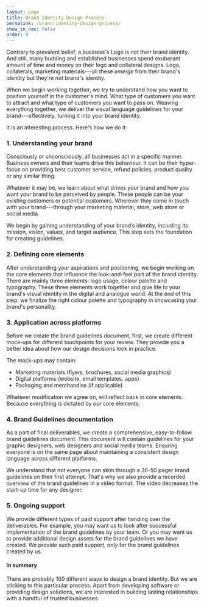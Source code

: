 ```yaml
---
layout: page
title: Brand Identity Design Process
permalink: /brand-identity-design-process/
show_in_nav: false
order: 0
---
```


Contrary to prevalent belief, a business's Logo is not their brand identity. And still, many budding and established businesses spend exuberant amount of time and money on their logo and collateral designs. Logo, collaterals, marketing materials---all these *emerge* from their brand's identity but they're *not* brand's identity.

When we begin working together, we try to understand how you want to position yourself in the customer's mind. What type of customers you want to attract and what type of customers you want to pass on. Weaving everything together, we deliver the visual language guidelines for your brand---effectively, turning it into your brand identity.

It is an interesting process. Here's how we do it:

### 1. Understanding your brand
Consciously or unconsciously, all businesses act in a specific manner. Business owners and their teams drive this behaviour. It can be their hyper-focus on providing best customer service, refund policies, product quality or any similar thing.

Whatever it may be, we learn about what drives your brand and how you want your brand to be perceived by people. These people can be your existing customers or potential customers. Wherever they come in touch with your brand---through your marketing material, store, web store or social media.

We begin by gaining understanding of your brand’s identity, including its mission, vision, values, and target audience. This step sets the foundation for creating guidelines.

### 2. Defining core elements
After understanding your aspirations and positioning, we begin working on the core elements that influence the look-and-feel part of the brand identity.
There are mainly three elements: logo usage, colour palette and typography.
These three elements work together and give life to your brand's visual identity in the digital and analogue world.
At the end of this step, we finalize the right colour palette and typography in showcasing your brand's personality.

### 3. Application across platforms
Before we create the brand guidelines document, first, we create different mock-ups for different touchpoints for your review. They provide you a better idea about how our design decisions look in practice.

The mock-ups may contain:

- Marketing materials (flyers, brochures, social media graphics)
- Digital platforms (website, email templates, apps)
- Packaging and merchandise (if applicable)

Whatever modification we agree on, will reflect back in core elements. Because everything is dictated by our core elements.

### 4. Brand Guidelines documentation
As a part of final deliverables, we create a comprehensive, easy-to-follow brand guidelines document. This document will contain guidelines for your graphic designers, web designers and social media teams. Ensuring everyone is on the same page about maintaining a consistent design language across different platforms.

We understand that not everyone can skim through a 30-50 pager brand guidelines on their first attempt. That's why we also provide a recorded overview of the brand guidelines in a video format. The video decreases the start-up time for any designer.

### 5. Ongoing support
We provide different types of paid support after handing over the deliverables. For example, you may want us to look after successful implementation of the brand guidelines by your team. Or you may want us to provide additional design assets for the brand guidelines we have created. We provide such paid support, *only* for the brand guidelines created by us.

#### In summary
There are probably 100 different ways to design a brand identity. But we are sticking to this particular process. Apart from developing software or providing design solutions, we are interested in building lasting relationships with a handful of trusted businesses.